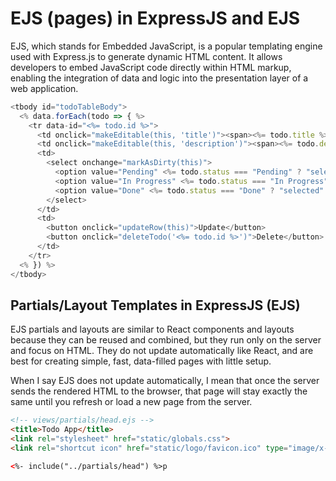 # EJS (pages) in ExpressJS and EJS
EJS, which stands for Embedded JavaScript, is a popular templating engine used with Express.js to generate dynamic HTML content. It allows developers to embed JavaScript code directly within HTML markup, enabling the integration of data and logic into the presentation layer of a web application. 

```js
<tbody id="todoTableBody">
  <% data.forEach(todo => { %>
    <tr data-id="<%= todo.id %>">
      <td onclick="makeEditable(this, 'title')"><span><%= todo.title %></span></td>
      <td onclick="makeEditable(this, 'description')"><span><%= todo.description %></span></td>
      <td>
        <select onchange="markAsDirty(this)">
          <option value="Pending" <%= todo.status === "Pending" ? "selected" : "" %>>Pending</option>
          <option value="In Progress" <%= todo.status === "In Progress" ? "selected" : "" %>>In Progress</option>
          <option value="Done" <%= todo.status === "Done" ? "selected" : "" %>>Done</option>
        </select>
      </td>
      <td>
        <button onclick="updateRow(this)">Update</button>
        <button onclick="deleteTodo('<%= todo.id %>')">Delete</button>
      </td>
    </tr>
  <% }) %>
</tbody>
```

## Partials/Layout Templates in ExpressJS (EJS)
EJS partials and layouts are similar to React components and layouts because they can be reused and combined, but they run only on the server and focus on HTML. They do not update automatically like React, and are best for creating simple, fast, data-filled pages with little setup.

When I say EJS does not update automatically, I mean that once the server sends the rendered HTML to the browser, that page will stay exactly the same until you refresh or load a new page from the server.
```html
<!-- views/partials/head.ejs -->
<title>Todo App</title>
<link rel="stylesheet" href="static/globals.css">
<link rel="shortcut icon" href="static/logo/favicon.ico" type="image/x-icon">
```
```html
<%- include("../partials/head") %>p
```